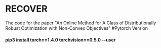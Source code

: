 # RECOVER
The code for the paper "An Online Method for A Class of Distributionally Robust Optimization with Non-Convex Objectives"
#Pytorch Version
#### pip3 install torch==1.4.0 torchvision==0.5.0 --user
